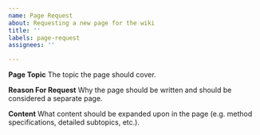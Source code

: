 ```yaml
---
name: Page Request
about: Requesting a new page for the wiki
title: ''
labels: page-request
assignees: ''

---
```


**Page Topic**
The topic the page should cover.

**Reason For Request**
Why the page should be written and should be considered a separate page.

**Content**
What content should be expanded upon in the page (e.g. method specifications, detailed subtopics, etc.).
